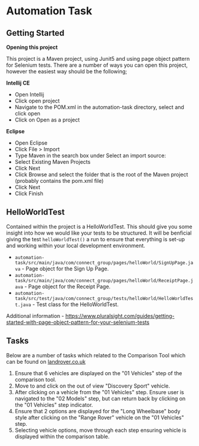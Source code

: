 # Automation Task

## Getting Started

**Opening this project**

This project is a Maven project, using Junit5 and using page object pattern for Selenium tests. There are a number of ways you can open this project, however the easiest way should be the following;

**Intellij CE**

*  Open Intellij
*  Click open project
*  Navigate to the POM.xml in the automation-task directory, select and click open
*  Click on Open as a project

**Eclipse**

* Open Eclipse
* Click File > Import
* Type Maven in the search box under Select an import source:
* Select Existing Maven Projects
* Click Next
* Click Browse and select the folder that is the root of the Maven project (probably contains the pom.xml file)
* Click Next
* Click Finish

## HelloWorldTest

Contained within the project is a HelloWorldTest. This should give you some insight into how we would like your tests to be structured. It will be benficial giving the test `helloWorldTest()` a run to ensure that everything is set-up and working within your local development environment.

* `automation-task/src/main/java/com/connect_group/pages/helloWorld/SignUpPage.java` - Page object for the Sign Up Page.
* `automation-task/src/main/java/com/connect_group/pages/helloWorld/ReceiptPage.java` - Page object for the Receipt Page.
* `automation-task/src/test/java/com/connect_group/tests/helloWorld/HelloWorldTest.java` - Test class for the HelloWorldTest.

Additional information - https://www.pluralsight.com/guides/getting-started-with-page-object-pattern-for-your-selenium-tests

## Tasks

Below are a number of tasks which related to the Comparison Tool which can be found on [landrover.co.uk](https://www.landrover.co.uk/comparison-tool/index.html#)

1. Ensure that 6 vehicles are displayed on the "01 Vehicles" step of the comparison tool.
2. Move to and click on the out of view "Discovery Sport" vehicle.
3. After clicking on a vehicle from the "01 Vehicles" step. Ensure user is navigated to the "02 Models" step, but can return back by clicking on the "01 Vehicles" step indicator.
4. Ensure that 2 options are displayed for the "Long Wheelbase" body style after clicking on the "Range Rover" vehicle on the "01 Vehicles" step.
5. Selecting vehicle options, move through each step ensuring vehicle is displayed within the comparison table.